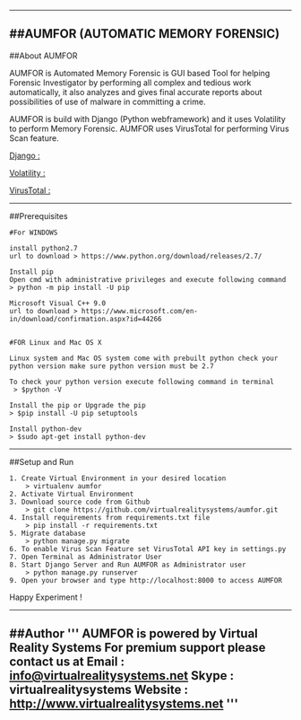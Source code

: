 -----------------------------------
##AUMFOR (AUTOMATIC MEMORY FORENSIC)
-----------------------------------

##About AUMFOR

AUMFOR is Automated Memory Forensic is GUI based Tool for helping Forensic Investigator by performing all complex and tedious work automatically, it also analyzes and gives final accurate reports about possibilities of use of malware in committing a crime.

AUMFOR is build with Django (Python webframework) and it uses Volatility to perform Memory Forensic. AUMFOR uses VirusTotal for performing Virus Scan feature.

[Django :](https://www.djangoproject.com)

[Volatility :](http://www.volatilityfoundation.org)

[VirusTotal :](https://www.virustotal.com)

-----------------------------------
##Prerequisites

    #For WINDOWS

    install python2.7
    url to download > https://www.python.org/download/releases/2.7/

    Install pip
    Open cmd with administrative privileges and execute following command
    > python -m pip install -U pip

    Microsoft Visual C++ 9.0
    url to download > https://www.microsoft.com/en-in/download/confirmation.aspx?id=44266


    #FOR Linux and Mac OS X

    Linux system and Mac OS system come with prebuilt python check your python version make sure python version must be 2.7

    To check your python version execute following command in terminal
     > $python -V

    Install the pip or Upgrade the pip
    > $pip install -U pip setuptools

    Install python-dev 
    > $sudo apt-get install python-dev

-----------------------------------
##Setup and Run

    1. Create Virtual Environment in your desired location
        > virtualenv aumfor
    2. Activate Virtual Environment
    3. Download source code from Github
        > git clone https://github.com/virtualrealitysystems/aumfor.git
    4. Install requirements from requirements.txt file
        > pip install -r requirements.txt
    5. Migrate database 
        > python manage.py migrate
    6. To enable Virus Scan Feature set VirusTotal API key in settings.py
    7. Open Terminal as Administrator User
    8. Start Django Server and Run AUMFOR as Administrator user
        > python manage.py runserver
    9. Open your browser and type http://localhost:8000 to access AUMFOR

Happy Experiment !

-----------------------------------
##Author
'''
AUMFOR is powered by Virtual Reality Systems
For premium support please contact us at
Email : info@virtualrealitysystems.net
Skype : virtualrealitysystems
Website : http://www.virtualrealitysystems.net '''
-----------------------------------
